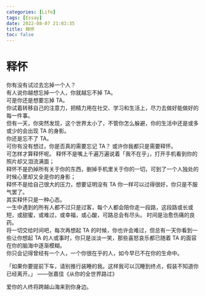 ```yaml
---
categories: [Life]
tags: [Essay]
date: 2022-08-07 21:03:35
title: 释怀
toc: false
---
```


# 释怀

你有没有试过去忘掉一个人？   
有人说你越想忘掉一个人，你就越忘不掉 TA。   
可是你还是想要忘掉 TA。   
你试着转移自己的注意力，把精力用在社交、学习和生活上，尽力去做好能做好的每一件事。   
但有一天，你突然发现，这个世界太小了，不管你怎么躲避，你的生活中还是或多或少的会出现 TA 的身影。   
你还是忘不了 TA。   
可你有没有想过，你是否真的需要忘记 TA？
或许你我都只是需要释怀。   
可怎样才算释怀呢。
释怀不是嘴上千遍万遍说着「我不在乎」，打开手机看到你的照片却又泪流满面；   
释怀不是扔掉所有关于你的东西，删掉手机里关于你的一切，可到了一个人独处的时候心里却又全是你的身影；   
释怀不是给自己很大的压力，想要证明没有 TA 你一样可以过得很好，你只是不服气罢了。   
其实释怀只是一种心态。   
一生中遇到的所有人都不过只是过客，每个人都会陪你走一段路，这段路或长或短，或甜蜜，或难过，或幸福，或心酸，可路总会有尽头。
时间是治愈伤痛的良药。   
将一切交给时间吧，每次再想起 TA 的时候，你也许会难过，但总有一天你看到一些让你想起 TA 的人或事时，你只是淡淡一笑，那些喜怒哀乐都已随着 TA 的面容在你的脑海中逐渐模糊。   
你只会记得曾经有一个人，一个你很在乎的人，如今早已不在你的生命中。   

「如果你要提前下车，请别推行装睡的我。这样我可以沉睡到终点，假装不知道你已经离开。」  ——张嘉佳《从你的全世界路过》   

爱你的人终将跨越山海来到你身边。
